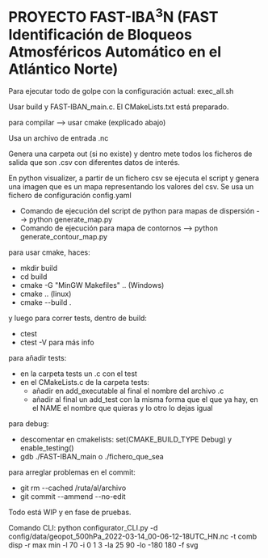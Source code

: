 # PROYECTO FAST-IBA<sup>3</sup>N (FAST Identificación de Bloqueos Atmosféricos Automático en el Atlántico Norte)

Para ejecutar todo de golpe con la configuración actual: exec_all.sh

Usar build y FAST-IBAN_main.c. El CMakeLists.txt está preparado.

para compilar --> usar cmake (explicado abajo)

Usa un archivo de entrada .nc

Genera una carpeta out (si no existe) y dentro mete todos los ficheros de salida que son .csv con diferentes datos de interés.

En python visualizer, a partir de un fichero csv se ejecuta el script y genera una imagen que es un mapa representando los valores del csv. Se usa un fichero de configuración config.yaml
- Comando de ejecución del script de python para mapas de dispersión --> python generate_map.py
- Comando de ejecución para mapa de contornos --> python generate_contour_map.py

para usar cmake, haces:
- mkdir build
- cd build
- cmake -G "MinGW Makefiles" .. (Windows)
- cmake .. (linux)
- cmake --build .

y luego para correr tests, dentro de build:
- ctest
- ctest -V para más info

para añadir tests: 
- en la carpeta tests un .c con el test
- en el CMakeLists.c de la carpeta tests: 
    - añadir en add_executable al final el nombre del archivo .c
    - añadir al final un add_test con la misma forma que el que ya hay, en el NAME el nombre que quieras y lo otro lo dejas igual

para debug:
- descomentar en cmakelists: set(CMAKE_BUILD_TYPE Debug) y enable_testing()
- gdb ./FAST-IBAN_main o ./fichero_que_sea

para arreglar problemas en el commit:
- git rm --cached /ruta/al/archivo
- git commit --ammend --no-edit

Todo está WIP y en fase de pruebas.

Comando CLI: python configurator_CLI.py -d config/data/geopot_500hPa_2022-03-14_00-06-12-18UTC_HN.nc -t comb disp -r max min -l 70 -i 0 1 3 -la 25 90 -lo -180 180 -f svg
